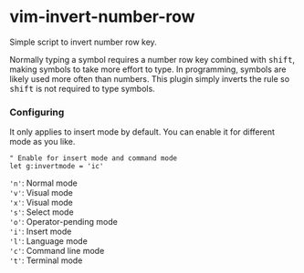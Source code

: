 # vim-invert-number-row

Simple script to invert number row key.

Normally typing a symbol requires a number row key combined with <kbd>shift</kbd>, making symbols to take more effort to type.
In programming, symbols are likely used more often than numbers.
This plugin simply inverts the rule so <kbd>shift</kbd> is not required to type symbols.


### Configuring

It only applies to insert mode by default. You can enable it for different mode as you like.

```
" Enable for insert mode and command mode
let g:invertmode = 'ic'
```

`'n'`: Normal mode<br>
`'v'`: Visual mode<br>
`'x'`: Visual mode<br>
`'s'`: Select mode<br>
`'o'`: Operator-pending mode<br>
`'i'`: Insert mode<br>
`'l'`: Language mode<br>
`'c'`: Command line mode<br>
`'t'`: Terminal mode<br>
